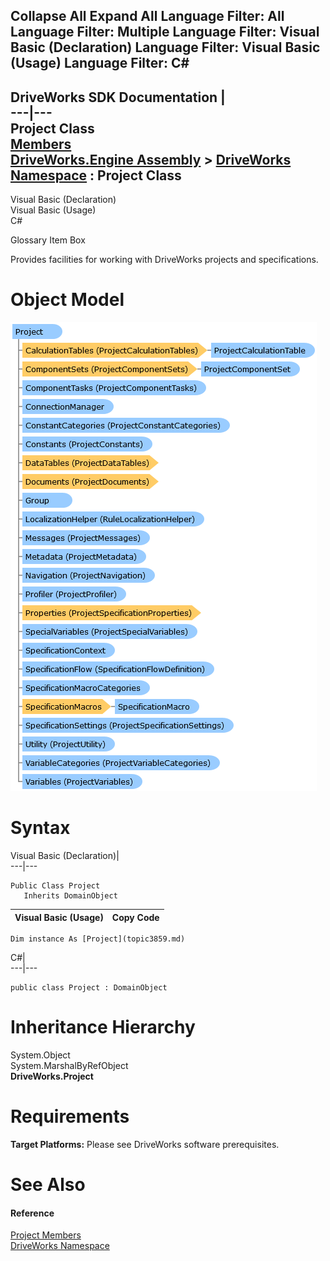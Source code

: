 Collapse All Expand All Language Filter: All  Language Filter: Multiple  Language Filter: Visual Basic (Declaration) Language Filter: Visual Basic (Usage) Language Filter: C#  
---  
DriveWorks SDK Documentation  |   
---|---  
Project Class   
[Members](topic3860.md)   
[DriveWorks.Engine Assembly](topic2156.md) > [DriveWorks Namespace](topic2159.md) : Project Class  
---  
  
Visual Basic (Declaration)    
Visual Basic (Usage)    
C# 

Glossary Item Box

Provides facilities for working with DriveWorks projects and specifications. 

# Object Model

![](dotnetdiagramimages/image181.png)

# Syntax

Visual Basic (Declaration)|   
---|---  
      
    
    Public Class Project 
       Inherits DomainObject  
  
Visual Basic (Usage)| Copy Code  
---|---  
      
    
    Dim instance As [Project](topic3859.md)  
  
C#|   
---|---  
      
    
    public class Project : DomainObject   
  
# Inheritance Hierarchy

System.Object  
System.MarshalByRefObject  
**DriveWorks.Project**  


# Requirements

**Target Platforms:** Please see DriveWorks software prerequisites.

# See Also

#### Reference

[Project Members](topic3860.md)   
[DriveWorks Namespace](topic2159.md)


